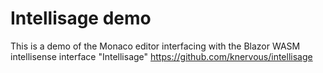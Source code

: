 # Intellisage demo

This is a demo of the Monaco editor interfacing with the Blazor WASM intellisense interface "Intellisage" https://github.com/knervous/intellisage